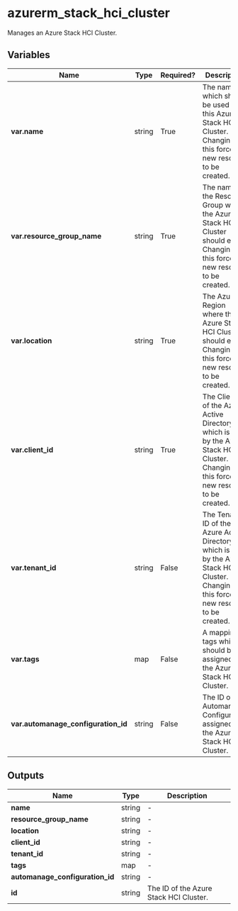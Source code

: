 # azurerm_stack_hci_cluster

Manages an Azure Stack HCI Cluster.

## Variables

| Name | Type | Required? |  Description |
| ---- | ---- | --------- |  ----------- |
| **var.name** | string | True | The name which should be used for this Azure Stack HCI Cluster. Changing this forces a new resource to be created. | 
| **var.resource_group_name** | string | True | The name of the Resource Group where the Azure Stack HCI Cluster should exist. Changing this forces a new resource to be created. | 
| **var.location** | string | True | The Azure Region where the Azure Stack HCI Cluster should exist. Changing this forces a new resource to be created. | 
| **var.client_id** | string | True | The Client ID of the Azure Active Directory which is used by the Azure Stack HCI Cluster. Changing this forces a new resource to be created. | 
| **var.tenant_id** | string | False | The Tenant ID of the Azure Active Directory which is used by the Azure Stack HCI Cluster. Changing this forces a new resource to be created. | 
| **var.tags** | map | False | A mapping of tags which should be assigned to the Azure Stack HCI Cluster. | 
| **var.automanage_configuration_id** | string | False | The ID of the Automanage Configuration assigned to the Azure Stack HCI Cluster. | 



## Outputs

| Name | Type | Description |
| ---- | ---- | --------- | 
| **name** | string  | - | 
| **resource_group_name** | string  | - | 
| **location** | string  | - | 
| **client_id** | string  | - | 
| **tenant_id** | string  | - | 
| **tags** | map  | - | 
| **automanage_configuration_id** | string  | - | 
| **id** | string  | The ID of the Azure Stack HCI Cluster. | 
